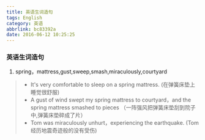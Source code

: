 ```yaml
---
title: 英语生词造句
tags: English
category: 英语
abbrlink: bc83392a
date: 2016-06-12 10:25:25
---
```


### 英语生词造句
1. spring，mattress,gust,sweep,smash,miraculously,courtyard
> + It's very comfortable to sleep on a spring mattress. (在弹簧床垫上睡觉很舒服)
> + A gust of wind swept my spring mattress to courtyard，and the spring mattress smashed to pieces  （一阵强风把弹簧床垫刮到院子中,弹簧床垫碎成了片）
> + Tom was miraculously unhurt，experiencing the earthquake. (Tom 经历地震奇迹般的没有受伤)
